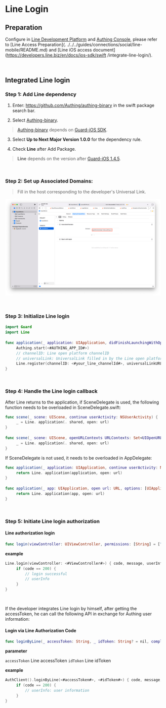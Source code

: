 # Line Login

<LastUpdated/>

## Preparation

Configure in [Line Development Platform](https://developers.line.biz/console/) and [Authing Console](https://authing.cn/), please refer to [Line Access Preparation](. ./../../guides/connections/social/line-mobile/README.md) and [Line iOS access document](https://developers.line.biz/en/docs/ios-sdk/swift /integrate-line-login/).

<br>

## Integrated Line login

### Step 1: Add Line dependency

1. Enter: https://github.com/Authing/authing-binary in the swift package search bar.

2. Select [Authing-binary](https://github.com/Authing/authing-binary).
> [Authing-binary](https://github.com/Authing/authing-binary) depends on [Guard-iOS SDK](https://github.com/Authing/guard-ios).

3. Select **Up to Next Major Version 1.0.0** for the dependency rule.

4. Check **Line** after Add Package.

> **Line** depends on the version after [Guard-iOS 1.4.5](https://github.com/Authing/guard-ios).

<br>

### Step 2: Set up Associated Domains:

> Fill in the host corresponding to the developer's Universal Link.

![](./images/wechat/7.png)

<br>

### Step 3: Initialize Line login
```swift
import Guard
import Line

func application(_ application: UIApplication, didFinishLaunchingWithOptions launchOptions: [UIApplication.LaunchOptionsKey: Any]?) -> Bool {
     Authing.start(<#AUTHING_APP_ID#>)
     // channelID: Line open platform channelID
     // universalLink: UniversalLink filled in by the Line open platform
     Line.register(channelID: <#your_line_channelId#>, universalLinkURL: <#your_line_universalLink#>)
}
  ```
<br>


### Step 4: Handle the Line login callback

After Line returns to the application, if SceneDelegate is used, the following function needs to be overloaded in SceneDelegate.swift:

```swift
func scene(_ scene: UIScene, continue userActivity: NSUserActivity) {
     _ = Line. application(. shared, open: url)
}

func scene(_ scene: UIScene, openURLContexts URLContexts: Set<UIOpenURLContext>) {
     _ = Line. application(. shared, open: url)
}
```

If SceneDelegate is not used, it needs to be overloaded in AppDelegate:

```swift
func application(_ application: UIApplication, continue userActivity: NSUserActivity, restorationHandler: @escaping ([UIUserActivityRestoring]?) -> Void) -> Bool {
     return Line. application(application, open: url)
}

func application(_ app: UIApplication, open url: URL, options: [UIApplication. OpenURLOptionsKey : Any] = [:]) -> Bool {
     return Line. application(app, open: url)
}
```

<br>

### Step 5: Initiate Line login authorization
#### Line authorization login

```swift
func login(viewController: UIViewController, permissions: [String] = ["openid","profile"], completion: @escaping Authing.AuthCompletion) -> Void
```

**example**

```swift
Line.login(viewController: <#ViewController#>) { code, message, userInfo in
     if (code == 200) {
         // login successful
         // userInfo
     }
}
```

<br>

If the developer integrates Line login by himself, after getting the accessToken, he can call the following API in exchange for Authing user information:

#### Login via Line Authorization Code

```swift
func loginByLine(_ accessToken: String, _ idToken: String? = nil, completion: @escaping(Int, String?, UserInfo?) -> Void)
```

**parameter**

`accessToken` Line accessToken
`idToken` Line idToken

**example**

```swift
AuthClient().loginByLine(<#accessToken#>, <#idToken#>) { code, message, userInfo in
     if (code == 200) {
         // userInfo: user information
     }
}
```